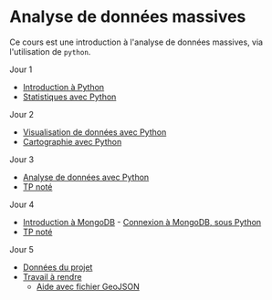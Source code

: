 # Analyse de données massives

Ce cours est une introduction à l'analyse de données massives, via l'utilisation de `python`.

Jour 1
- [Introduction à Python](seance1-intro.html) 
- [Statistiques avec Python](seance2-stats.html) 

Jour 2
- [Visualisation de données avec Python](seance3-visualisation.html) 
- [Cartographie avec Python](seance4-cartographie.html)

Jour 3
- [Analyse de données avec Python](seance5-analyse.html)
- [TP noté](tpnote1.html) 

Jour 4
- [Introduction à MongoDB](seance6-slides.html) - [Connexion à MongoDB, sous Python](seance6-mongodb.html) 
- [TP noté](tpnote2.html)

Jour 5
- [Données du projet](seance7-donnees-projet.html)
- [Travail à rendre](sujet-projet.html)
	- [Aide avec fichier GeoJSON](donnees-projet-aide.html)

